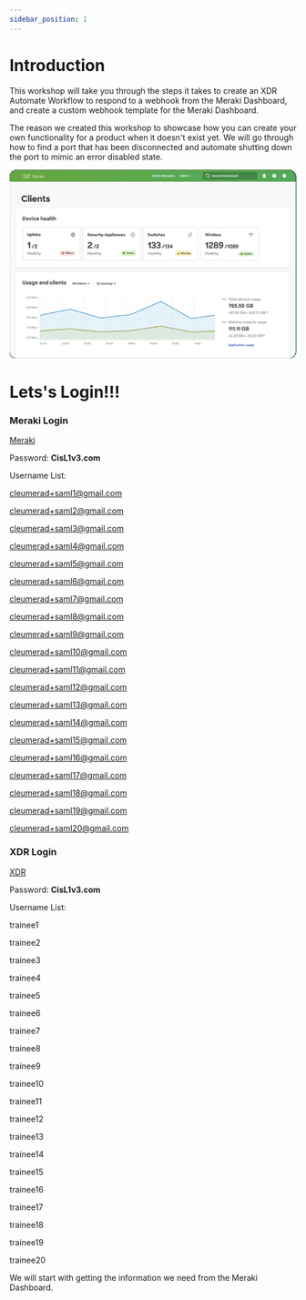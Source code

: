 ```yaml
---
sidebar_position: 1
---
```


# Introduction

This workshop will take you through the steps it takes to create an XDR Automate Workflow to respond to a webhook from the Meraki Dashboard, and create a custom webhook template for the Meraki Dashboard.

The reason we created this workshop to showcase how you can create your own functionality for a product when it doesn't exist yet. We will go through how to find a port that has been disconnected and automate shutting down the port to mimic an error disabled state.

![meraki dashboard](../static/img/dashboard.png)

# Lets's Login!!!

### Meraki Login

[Meraki](https://dev-192338.okta.com/home/ciscomeraki/0oapm9fvunu0zhO974x7/38929)

Password: **CisL1v3.com**

Username List:

cleumerad+saml1@gmail.com

cleumerad+saml2@gmail.com

cleumerad+saml3@gmail.com

cleumerad+saml4@gmail.com

cleumerad+saml5@gmail.com

cleumerad+saml6@gmail.com

cleumerad+saml7@gmail.com

cleumerad+saml8@gmail.com

cleumerad+saml9@gmail.com

cleumerad+saml10@gmail.com

cleumerad+saml11@gmail.com

cleumerad+saml12@gmail.com

cleumerad+saml13@gmail.com

cleumerad+saml14@gmail.com

cleumerad+saml15@gmail.com

cleumerad+saml16@gmail.com

cleumerad+saml17@gmail.com

cleumerad+saml18@gmail.com

cleumerad+saml19@gmail.com

cleumerad+saml20@gmail.com

### XDR Login

[XDR](http://xdr.us.security.cisco.com)

Password: **CisL1v3.com**

Username List:

trainee1

trainee2

trainee3

trainee4

trainee5

trainee6

trainee7

trainee8

trainee9

trainee10

trainee11

trainee12

trainee13

trainee14

trainee15

trainee16

trainee17

trainee18

trainee19

trainee20

We will start with getting the information we need from the Meraki Dashboard.
